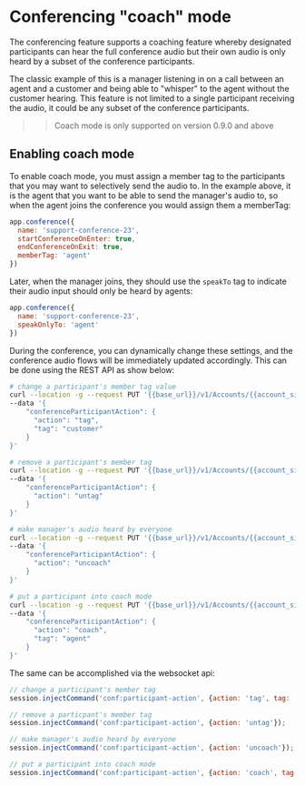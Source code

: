 # Conferencing "coach" mode

The conferencing feature supports a coaching feature whereby designated participants can hear the full conference audio but their own audio is only heard by a subset of the conference participants.  

The classic example of this is a manager listening in on a call between an agent and a customer and being able to "whisper" to the agent without the customer hearing.  This feature is not limited to a single participant receiving the audio, it could be any subset of the conference participants.

>> Coach mode is only supported on version 0.9.0 and above

## Enabling coach mode

To enable coach mode, you must assign a member tag to the participants that you may want to selectively send the audio to.  In the example above, it is the agent that you want to be able to send the manager's audio to, so when the agent joins the conference you would assign them a memberTag:

```js 
app.conference({
  name: 'support-conference-23',
  startConferenceOnEnter: true,
  endConferenceOnExit: true,
  memberTag: 'agent'
})
```

Later, when the manager joins, they should use the `speakTo` tag to indicate their audio input should only be heard by agents:

```js 
app.conference({
  name: 'support-conference-23',
  speakOnlyTo: 'agent'
})
```

During the conference, you can dynamically change these settings, and the conference audio flows will be immediately updated accordingly.  This can be done using the REST API as show below:

```bash
# change a participant's member tag value
curl --location -g --request PUT '{{base_url}}/v1/Accounts/{{account_sid}}/Calls/{{call_sid}}' \
--data '{
    "conferenceParticipantAction": {
      "action": "tag",
      "tag": "customer"
    }
}'

# remove a participant's member tag
curl --location -g --request PUT '{{base_url}}/v1/Accounts/{{account_sid}}/Calls/{{call_sid}}' \
--data '{
    "conferenceParticipantAction": {
      "action": "untag"
    }
}'

# make manager's audio heard by everyone
curl --location -g --request PUT '{{base_url}}/v1/Accounts/{{account_sid}}/Calls/{{call_sid}}' \
--data '{
    "conferenceParticipantAction": {
      "action": "uncoach"
    }
}'

# put a participant into coach mode
curl --location -g --request PUT '{{base_url}}/v1/Accounts/{{account_sid}}/Calls/{{call_sid}}' \
--data '{
    "conferenceParticipantAction": {
      "action": "coach",
      "tag": "agent"
    }
}'
```

The same can be accomplished via the websocket api:

```js 
// change a participant's member tag
session.injectCommand('conf:participant-action', {action: 'tag', tag: 'customer'});

// remove a particpant's member tag
session.injectCommand('conf:participant-action', {action: 'untag'});

// make manager's audio heard by everyone
session.injectCommand('conf:participant-action', {action: 'uncoach'});

// put a participant into coach mode
session.injectCommand('conf:participant-action', {action: 'coach', tag: 'agent'});
```
